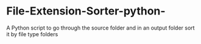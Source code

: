 # File-Extension-Sorter-python-
A Python script to go through the source folder and in an output folder sort it by file type folders
